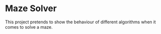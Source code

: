 # Maze Solver
This project pretends to show the behaviour of different algorithms when it comes to solve a maze.


